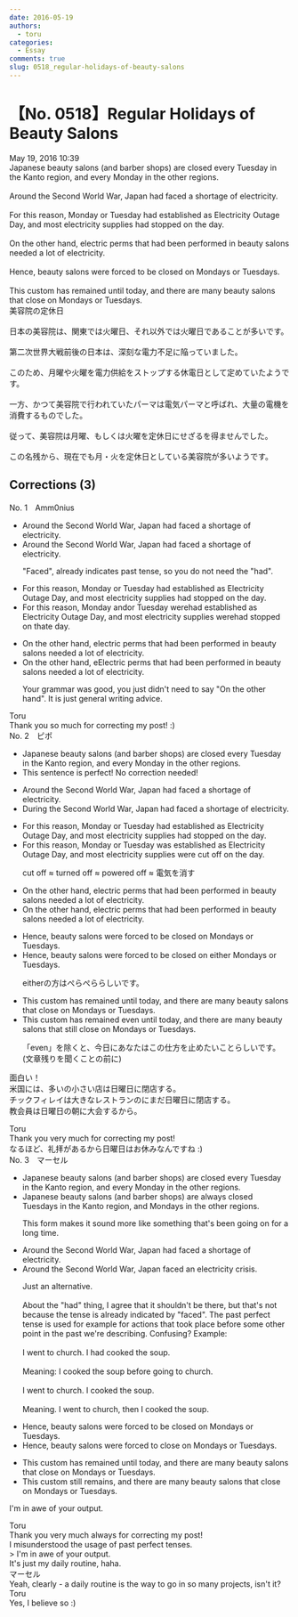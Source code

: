 ```yaml
---
date: 2016-05-19
authors:
  - toru
categories:
  - Essay
comments: true
slug: 0518_regular-holidays-of-beauty-salons
---
```


# 【No. 0518】Regular Holidays of Beauty Salons
<div class="date">May 19, 2016 10:39</div>
<div id="post"><div id="body_show_ori">
Japanese beauty salons (and barber shops) are closed every Tuesday in the Kanto region, and every Monday in the other regions.<br/><br/>Around the Second World War, Japan had faced a shortage of electricity.<br/><br/>For this reason, Monday or Tuesday had established as Electricity Outage Day, and most electricity supplies had stopped on the day.<br/><br/>On the other hand, electric perms that had been performed in beauty salons needed a lot of electricity.<br/><br/>Hence, beauty salons were forced to be closed on Mondays or Tuesdays.<br/><br/>This custom has remained until today, and there are many beauty salons that close on Mondays or Tuesdays.
</div></div>

<!-- more -->

<div id="post_ja"><div id="body_show_mo">
美容院の定休日<br/><br/>日本の美容院は、関東では火曜日、それ以外では火曜日であることが多いです。<br/><br/>第二次世界大戦前後の日本は、深刻な電力不足に陥っていました。<br/><br/>このため、月曜や火曜を電力供給をストップする休電日として定めていたようです。<br/><br/>一方、かつて美容院で行われていたパーマは電気パーマと呼ばれ、大量の電機を消費するものでした。<br/><br/>従って、美容院は月曜、もしくは火曜を定休日にせざるを得ませんでした。<br/><br/>この名残から、現在でも月・火を定休日としている美容院が多いようです。
</div></div>

## Corrections (3)
<div id="block"><div class="first_name"> No. 1　<span class="just_name">Amm0nius</span></div><div id="block2">
<ul class="correction_field">
<li class="incorrect">Around the Second World War, Japan had faced a shortage of electricity.</li>
<li class="corrected correct">
Around the Second World War, Japan <span class="f_gray"><span class="sline">had </span></span>faced a shortage of electricity.
<p class="correction_comment">"Faced", already indicates past tense, so you do not need the "had".</p>
</li>
</ul>
<ul class="correction_field">
<li class="incorrect">For this reason, Monday or Tuesday had established as Electricity Outage Day, and most electricity supplies had stopped on the day.</li>
<li class="corrected correct">
For this reason, Monday <span class="f_red">and</span><span class="f_gray"><span class="sline">or</span></span> Tuesday <span class="f_red">were</span><span class="f_gray"><span class="sline">had</span></span> established as Electricity Outage Day, and most electricity supplies <span class="f_red">were</span><span class="f_gray"><span class="sline">had</span></span> stopped on th<span class="f_red">at</span><span class="f_gray"><span class="sline">e</span></span> day.
</li>
</ul>
<ul class="correction_field">
<li class="incorrect">On the other hand, electric perms that had been performed in beauty salons needed a lot of electricity.</li>
<li class="corrected correct">
<span class="f_gray"><span class="sline">On the other hand, e</span></span><span class="f_red">E</span>lectric perms that had been performed in beauty salons needed a lot of electricity.
<p class="correction_comment">Your grammar was good, you just didn't need to say "On the other hand". It is just general writing advice.</p>
</li>
</ul>
</div><div class="name"><span class="just_name">Toru</span><br>
Thank you so much for correcting my post! :)
</div>
</div>
<div id="block"><div class="first_name"> No. 2　<span class="just_name">ピポ</span></div><div id="block2">
<ul class="correction_field">
<li class="incorrect">Japanese beauty salons (and barber shops) are closed every Tuesday in the Kanto region, and every Monday in the other regions.</li>
<li class="corrected perfect">This sentence is perfect! No correction needed!</li>
</ul>
<ul class="correction_field">
<li class="incorrect">Around the Second World War, Japan had faced a shortage of electricity.</li>
<li class="corrected correct">
<span class="f_blue">During</span> the Second World War, Japan had faced a shortage of electricity.
</li>
</ul>
<ul class="correction_field">
<li class="incorrect">For this reason, Monday or Tuesday had established as Electricity Outage Day, and most electricity supplies had stopped on the day.</li>
<li class="corrected correct">
For this reason, Monday or Tuesday <span class="f_blue">was</span> established as Electricity Outage Day, and most electricity supplies <span class="f_blue">were cut off</span> on the day.
<p class="correction_comment">cut off ≈ turned off ≈ powered off ≈ 電気を消す</p>
</li>
</ul>
<ul class="correction_field">
<li class="incorrect">On the other hand, electric perms that had been performed in beauty salons needed a lot of electricity.</li>
<li class="corrected correct">
On the other hand, electric perms that had been performed in beauty salons needed a lot of electricity.
</li>
</ul>
<ul class="correction_field">
<li class="incorrect">Hence, beauty salons were forced to be closed on Mondays or Tuesdays.</li>
<li class="corrected correct">
Hence, beauty salons were forced to be closed on <span class="f_blue">either</span> Mondays or Tuesdays.
<p class="correction_comment">eitherの方はぺらぺららしいです。</p>
</li>
</ul>
<ul class="correction_field">
<li class="incorrect">This custom has remained until today, and there are many beauty salons that close on Mondays or Tuesdays.</li>
<li class="corrected correct">
This custom has remained <span class="f_blue">even</span> until today, and there are many beauty salons that <span class="f_blue">still </span>close on Mondays or Tuesdays.
<p class="correction_comment">「even」を除くと、今日にあなたはこの仕方を止めたいことらしいです。(文章残りを聞くことの前に)</p>
</li>
</ul>
<p class="comment_small">
 面白い！
 <br/>
 米国には、多いの小さい店は日曜日に閉店する。
 <br/>
 チックフィレイは大きなレストランのにまだ日曜日に閉店する。
 <br/>
 教会員は日曜日の朝に大会するから。
</p>

</div><div class="name"><span class="just_name">Toru</span><br>
Thank you very much for correcting my post!<br/>なるほど、礼拝があるから日曜日はお休みなんですね :)
</div>
</div>
<div id="block"><div class="first_name"> No. 3　<span class="just_name">マーセル</span></div><div id="block2">
<ul class="correction_field">
<li class="incorrect">Japanese beauty salons (and barber shops) are closed every Tuesday in the Kanto region, and every Monday in the other regions.</li>
<li class="corrected correct">
Japanese beauty salons (and barber shops) are <span class="f_blue">always </span>closed <span class="f_blue">Tuesdays</span> in the Kanto region, and <span class="f_blue">Mondays</span> in the other regions.
<p class="correction_comment">This form makes it sound more like something that's been going on for a long time.</p>
</li>
</ul>
<ul class="correction_field">
<li class="incorrect">Around the Second World War, Japan had faced a shortage of electricity.</li>
<li class="corrected correct">
Around the Second World War, Japan faced <span class="f_blue">an electricity crisis</span>.
<p class="correction_comment">Just an alternative.<br/><br/>About the "had" thing, I agree that it shouldn't be there, but that's not because the tense is already indicated by "faced". The past perfect tense is used for example for actions that took place before some other point in the past we're describing. Confusing? Example:<br/><br/>I went to church. I had cooked the soup.<br/><br/>Meaning: I cooked the soup before going to church.<br/><br/>I went to church. I cooked the soup.<br/><br/>Meaning. I went to church, then I cooked the soup.</p>
</li>
</ul>
<ul class="correction_field">
<li class="incorrect">Hence, beauty salons were forced to be closed on Mondays or Tuesdays.</li>
<li class="corrected correct">
Hence, beauty salons were forced to <span class="f_blue">close </span>on Mondays or Tuesdays.
</li>
</ul>
<ul class="correction_field">
<li class="incorrect">This custom has remained until today, and there are many beauty salons that close on Mondays or Tuesdays.</li>
<li class="corrected correct">
This custom <span class="f_blue">still remains</span>, and there are many beauty salons that close on Mondays or Tuesdays.
</li>
</ul>
<p class="comment_small">
 I'm in awe of your output.
</p>

</div><div class="name"><span class="just_name">Toru</span><br>
Thank you very much always for correcting my post!<br/>I misunderstood the usage of past perfect tenses.<br/>&gt; I'm in awe of your output.<br/>It's just my daily routine, haha.
</div>
<div class="name"><span class="just_name">マーセル</span><br>
Yeah, clearly - a daily routine is the way to go in so many projects, isn't it?
</div>
<div class="name"><span class="just_name">Toru</span><br>
Yes, I believe so :)
</div>
</div>
